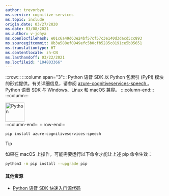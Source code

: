 ```yaml
---
author: trevorbye
ms.service: cognitive-services
ms.topic: include
origin.date: 03/27/2020
ms.date: 03/08/2021
ms.author: v-johya
ms.openlocfilehash: e01c6a49d63e24bf57cf57c3e140d3dacd5cc893
ms.sourcegitcommit: 8b3a588ef0949efc5b0cfb5285c8191ce5b05651
ms.translationtype: HT
ms.contentlocale: zh-CN
ms.lasthandoff: 03/22/2021
ms.locfileid: "104803366"
---
```

:::row:::
    :::column span="3":::
        Python 语音 SDK 以 Python 包索引 (PyPI) 模块的形式提供。有关详细信息，请参阅 <a href="https://pypi.org/project/azure-cognitiveservices-speech/" target="_blank">azure-cognitiveservices-speech </a>。 Python 语音 SDK 与 Windows、Linux 和 macOS 兼容。
    :::column-end:::
    :::column:::
        <br>
        <div class="icon is-large">
            <img alt="Python" src="https://docs.microsoft.com/media/logos/logo_python.svg" width="60px">
        </div>
    :::column-end:::
:::row-end:::

```Bash
pip install azure-cognitiveservices-speech
```

> [!TIP]
> 如果在 macOS 上操作，可能需要运行以下命令才能让上述 pip 命令生效：
> ```Bash
> python3 -m pip install --upgrade pip
> ```

#### <a name="additional-resources"></a>其他资源

- <a href="https://github.com/Azure-Samples/cognitive-services-speech-sdk/tree/master/quickstart/python" target="_blank">Python 语音 SDK 快速入门源代码 </a>


